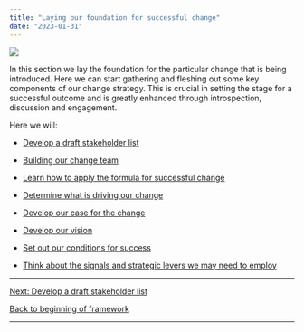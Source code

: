 ```yaml
---
title: "Laying our foundation for successful change"
date: "2023-01-31"
---
```


![](images/Deepening.png)

In this section we lay the foundation for the particular change that is being introduced. Here we can start gathering and fleshing out some key components of our change strategy. This is crucial in setting the stage for a successful outcome and is greatly enhanced through introspection, discussion and engagement.

Here we will:

- [Develop a draft stakeholder list](https://articles.alpha.canada.ca/framework-for-leading-change/stakeholders-and-change/)

- [Building our change team](https://articles.alpha.canada.ca/framework-for-leading-change/building-our-change-team/)

- [Learn how to apply the formula for successful change](https://articles.alpha.canada.ca/framework-for-leading-change/?page_id=220)

- [Determine what is driving our change](https://articles.alpha.canada.ca/framework-for-leading-change/?page_id=225)

- [Develop our case for the change](https://articles.alpha.canada.ca/framework-for-leading-change/?page_id=238)

- [Develop our vision](https://articles.alpha.canada.ca/framework-for-leading-change/?page_id=241)

- [Set out our conditions for success](https://articles.alpha.canada.ca/framework-for-leading-change/?page_id=244)

- [Think about the signals and strategic levers we may need to employ](https://articles.alpha.canada.ca/framework-for-leading-change/?page_id=250)

* * *

[Next: Develop a draft stakeholder list](https://articles.alpha.canada.ca/framework-for-leading-change/stakeholders-and-change/)

[Back to beginning of framework](https://articles.alpha.canada.ca/framework-for-leading-change/home/)

* * *
